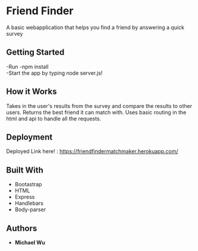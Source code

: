 # Friend Finder

A basic webapplication that helps you find a friend by answering a quick survey

## Getting Started

-Run -npm install  
-Start the app by typing node server.js!

## How it Works

Takes in the user's results from the survey and compare the results to other users. Returns the best friend it can match with. Uses basic routing in the html and api to handle all the requests.

## Deployment

Deployed Link here! : https://friendfindermatchmaker.herokuapp.com/
## Built With

* Bootastrap
* HTML
* Express
* Handlebars
* Body-parser

## Authors

* **Michael Wu**
